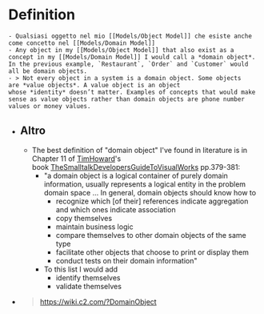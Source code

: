 # Definition
	- Qualsiasi oggetto nel mio [[Models/Object Model]] che esiste anche come concetto nel [[Models/Domain Model]]
	- Any object in my [[Models/Object Model]] that also exist as a concept in my [[Models/Domain Model]] I would call a *domain object*. In the previous example, `Restaurant`, `Order` and `Customer` would all be domain objects.
	- > Not every object in a system is a domain object. Some objects are *value objects*. A value object is an object whose *identity* doesn’t matter. Examples of concepts that would make sense as value objects rather than domain objects are phone number values or money values.
- ## Altro
	- The best definition of "domain object" I've found in literature is in Chapter 11 of [TimHoward](https://wiki.c2.com/?TimHoward)'s book [TheSmalltalkDevelopersGuideToVisualWorks](https://wiki.c2.com/?TheSmalltalkDevelopersGuideToVisualWorks) pp.379-381:
		- "a domain object is a logical container of purely domain information, usually represents a logical entity in the problem domain space ... In general, domain objects should know how to
			- recognize which [of their] references indicate aggregation and which ones indicate association
			- copy themselves
			- maintain business logic
			- compare themselves to other domain objects of the same type
			- facilitate other objects that choose to print or display them
			- conduct tests on their domain information"
		- To this list I would add
			- identify themselves
			- validate themselves
- > https://wiki.c2.com/?DomainObject